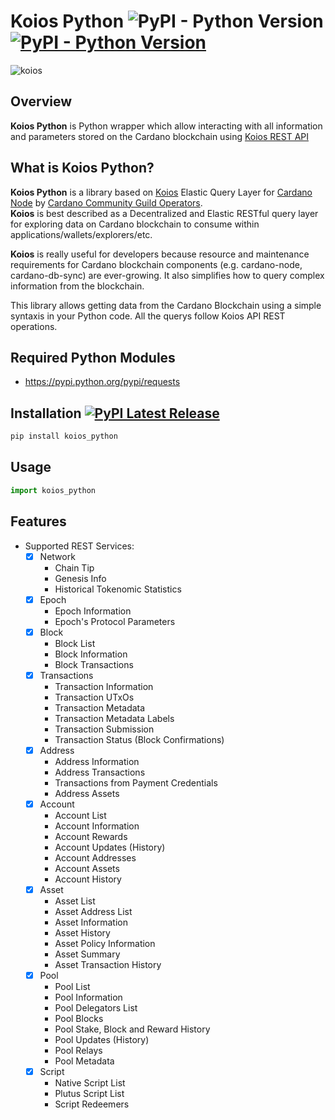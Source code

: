 # Koios Python ![PyPI - Python Version](https://img.shields.io/badge/python-%3E%3D3.8-blue) [![PyPI - Python Version](https://img.shields.io/badge/pypi%20package-v0.2.0-green)](https://pypi.org/project/koios-python/)
![koios](https://www.koios.rest/wp-content/uploads/ct-logos/logo_db1c2ccfd12c53198baca560933d95d7_2x.png)

## Overview
**Koios Python** is Python wrapper which allow interacting with all information and parameters stored on the Cardano blockchain using [Koios REST API](https://api.koios.rest/)


## What is Koios Python? 
**Koios Python** is a library based on [Koios](https://www.koios.rest/) Elastic Query Layer for [Cardano Node](https://github.com/input-output-hk/cardano-node/) by [Cardano Community Guild Operators](https://github.com/cardano-community). <br>
**Koios** is best described as a Decentralized and Elastic RESTful query layer for exploring data on Cardano blockchain to consume within applications/wallets/explorers/etc. <p>
**Koios** is really useful for developers because resource and maintenance requirements for Cardano blockchain components (e.g. cardano-node, cardano-db-sync) are ever-growing. It also simplifies how to query complex information from the blockchain.
    
This library allows getting data from the Cardano Blockchain using a simple syntaxis in your Python code. All the querys follow Koios API REST operations.

Required Python Modules
--------------
* https://pypi.python.org/pypi/requests

## Installation [![PyPI Latest Release](https://img.shields.io/pypi/v/koios-python.svg)](https://pypi.org/project/koios-python/)
```python
pip install koios_python
```

## Usage

```python
import koios_python
```
    
## Features
- Supported REST Services:
    - [x] Network
        - Chain Tip
        - Genesis Info
        - Historical Tokenomic Statistics
    - [x] Epoch
        - Epoch Information
        - Epoch's Protocol Parameters
    - [x] Block
        - Block List
        - Block Information
        - Block Transactions
    - [x] Transactions
        - Transaction Information
        - Transaction UTxOs
        - Transaction Metadata
        - Transaction Metadata Labels
        - Transaction Submission
        - Transaction Status (Block Confirmations)
    - [x] Address
        - Address Information
        - Address Transactions
        - Transactions from Payment Credentials
        - Address Assets
    - [x] Account
        - Account List
        - Account Information
        - Account Rewards
        - Account Updates (History)
        - Account Addresses
        - Account Assets
        - Account History
    - [x] Asset
        - Asset List
        - Asset Address List
        - Asset Information
        - Asset History
        - Asset Policy Information
        - Asset Summary
        - Asset Transaction History
    - [x] Pool
        - Pool List
        - Pool Information
        - Pool Delegators List
        - Pool Blocks
        - Pool Stake, Block and Reward History
        - Pool Updates (History)
        - Pool Relays
        - Pool Metadata
    - [x] Script
        - Native Script List
        - Plutus Script List
        - Script Redeemers

